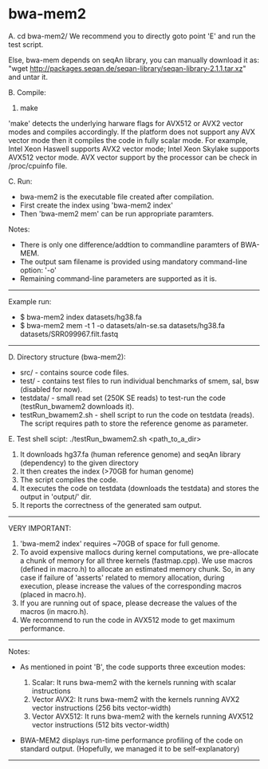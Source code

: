 # bwa-mem2

A. cd bwa-mem2/
We recommend you to directly goto point 'E' and run the test script. 

Else, bwa-mem depends on seqAn library, you can manually download it as:
"wget http://packages.seqan.de/seqan-library/seqan-library-2.1.1.tar.xz" and untar it.


B. Compile:
1. make  

'make' detects the underlying harware flags for AVX512 or AVX2 vector modes and compiles accordingly.
If the platform does not support any AVX vector mode then it compiles the code in fully scalar mode.
For example, Intel Xeon Haswell supports AVX2 vector mode; Intel Xeon Skylake supports AVX512
vector mode. AVX vector support by the processor can be check in /proc/cpuinfo file.


C. Run:
- bwa-mem2 is the executable file created after compilation.
- First create the index using 'bwa-mem2 index'
- Then 'bwa-mem2 mem' can be run appropriate paramters.

Notes:
- There is only one difference/addtion to commandline paramters of BWA-MEM.
- The output sam filename is provided using mandatory command-line option: '-o'
- Remaining command-line parameters are supported as it is.

---------------------
Example run:
- $ bwa-mem2 index datasets/hg38.fa   
- $ bwa-mem2 mem -t 1 -o datasets/aln-se.sa datasets/hg38.fa datasets/SRR099967.filt.fastq
----------------------


D. Directory structure (bwa-mem2):
- src/ - contains source code files.
- test/ - contains test files to run individual benchmarks of smem, sal, bsw (disabled for now).
- testdata/ - small read set (250K SE reads) to test-run the code (testRun_bwamem2 downloads it).
- testRun_bwamem2.sh - shell script to run the code on testdata (reads). The script requires path to store the reference genome as parameter.


E. Test shell scipt:
./testRun_bwamem2.sh <path_to_a_dir>

1. It downloads hg37.fa (human reference genome) and seqAn library (dependency) to the given directory
2. It then creates the index (>70GB for human genome)
3. The script compiles the code.
4. It executes the code on testdata (downloads the testdata) and stores the output in 'output/' dir.
5. It reports the correctness of the generated sam output.

----------------------------------------------------------------------------------
VERY IMPORTANT:
1. 'bwa-mem2 index' requires ~70GB of space for full genome.
2. To avoid expensive mallocs during kernel computations, we pre-allocate a chunk of memory for all three kernels (fastmap.cpp). We use macros (defined in macro.h) to allocate an estimated memory chunk. So, in any case if failure of 'asserts' related to memory allocation, during execution, please increase the values of the corresponding macros (placed in macro.h).
3. If you are running out of space, please decrease the values of the macros (in macro.h).
4. We recommend to run the code in AVX512 mode to get maximum performance.

----------------------------------------------------------------------------------
Notes:
- As mentioned in point 'B', the code supports three exceution modes:
  1. Scalar: It runs bwa-mem2 with the kernels running with scalar instructions
  2. Vector AVX2: It runs bwa-mem2 with the kernels running AVX2 vector instructions (256 bits vector-width)
  3. Vector AVX512: It runs bwa-mem2 with the kernels running AVX512 vector instructions (512 bits vector-width)

- BWA-MEM2 displays run-time performance profiling of the code on standard output. (Hopefully, we managed it to be self-explanatory)

----------------------------------------------------------------------------------

